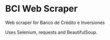 # BCI Web Scraper

Web scraper for Banco de Crédito e Inversiones

Uses Selenium, requests and BeautifulSoup.